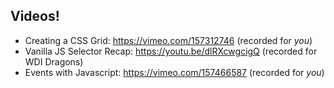 ## Videos!

* Creating a CSS Grid: https://vimeo.com/157312746 (recorded for *you*)
* Vanilla JS Selector Recap: https://youtu.be/dlRXcwgcigQ (recorded for WDI Dragons)
* Events with Javascript: https://vimeo.com/157466587 (recorded for *you*)
